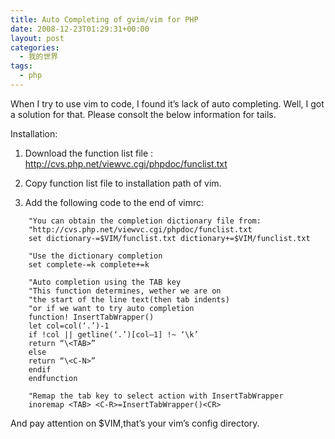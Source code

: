 ```yaml
---
title: Auto Completing of gvim/vim for PHP
date: 2008-12-23T01:29:31+00:00
layout: post
categories:
  - 我的世界
tags:
  - php
---
```

When I try to use vim to code, I found it’s lack of auto completing. Well, I got a solution for that. Please consolt the below information for tails.

Installation:

1. Download the function list file : <http://cvs.php.net/viewvc.cgi/phpdoc/funclist.txt>

2. Copy function list file to installation path of vim.

3. Add the following code to the end of vimrc:
```
    "You can obtain the completion dictionary file from:
    "http://cvs.php.net/viewvc.cgi/phpdoc/funclist.txt
    set dictionary-=$VIM/funclist.txt dictionary+=$VIM/funclist.txt

    "Use the dictionary completion
    set complete-=k complete+=k

    "Auto completion using the TAB key
    "This function determines, wether we are on
    "the start of the line text(then tab indents)
    "or if we want to try auto completion
    function! InsertTabWrapper()
    let col=col(‘.’)-1
    if !col || getline(‘.’)[col–1] !~ ‘\k’
    return “\<TAB>”
    else
    return “\<C-N>”
    endif
    endfunction

    "Remap the tab key to select action with InsertTabWrapper
    inoremap <TAB> <C-R>=InsertTabWrapper()<CR>
```

And pay attention on $VIM,that’s your vim’s config directory.